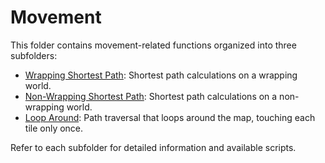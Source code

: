 # Movement

This folder contains movement-related functions organized into three subfolders:

- [Wrapping Shortest Path](./wrapping_shortest_path/README.md): Shortest path calculations on a wrapping world.
- [Non-Wrapping Shortest Path](./non_wrapping_shortest_path/README.md): Shortest path calculations on a non-wrapping world.
- [Loop Around](./loop_around/README.md): Path traversal that loops around the map, touching each tile only once.

Refer to each subfolder for detailed information and available scripts.

